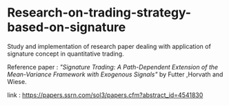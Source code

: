 # Research-on-trading-strategy-based-on-signature
Study and implementation of research paper dealing with application of signature concept in quantitative trading.

Reference paper : *"Signature Trading: A Path-Dependent Extension of the Mean-Variance Framework with Exogenous Signals"* by Futter ,Horvath and Wiese.

link : https://papers.ssrn.com/sol3/papers.cfm?abstract_id=4541830
